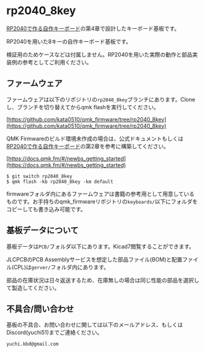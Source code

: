 # rp2040_8key
[RP2040で作る自作キーボード](https://booth.pm/ja/items/4444554)の第4章で設計したキーボード基板です。

RP2040を用いた8キーの自作キーボード基板です。

検証用のためケースなどは付属しません。RP2040を用いた実際の動作と部品実装例の参考としてご利用ください。

## ファームウェア
ファームウェアは以下のリポジトリの`rp2040_8key`ブランチにあります。Cloneし、ブランチを切り替えてからqmk flashを実行してください。

[https://github.com/kata0510/qmk_firmware/tree/rp2040_8key](https://github.com/kata0510/qmk_firmware/tree/rp2040_8key)

QMK Firmwareのビルド環境未作成の場合は、公式ドキュメントもしくは[RP2040で作る自作キーボード](https://booth.pm/ja/items/4444554)の第2章を参考に構築してください。

[https://docs.qmk.fm/#/newbs_getting_started](https://docs.qmk.fm/#/newbs_getting_started)

```
$ git switch rp2040_8key
$ qmk flash -kb rp2040_8key -km default
```

firmwareフォルダ内にあるファームウェアは書籍の参考用として用意しているものです。お手持ちのqmk_firmwareリポジトリの`keyboards/`以下にフォルダをコピーしても書き込み可能です。

## 基板データについて
基板データは`PCB/`フォルダ以下にあります。Kicad7閲覧することができます。

JLCPCBのPCB Assemblyサービスを想定した部品ファイル(BOM)と配置ファイル(CPL)は`gerver/`フォルダ内にあります。

部品の在庫状況は日々返送するため、在庫無しの場合は同じ性能の部品を選択して製造してください。

## 不具合/問い合わせ
基板の不具合、お問い合わせに関しては以下のメールアドレス、もしくはDiscord(yuchi51)までご連絡ください。
```
yuchi.kbd@gmail.com
```
